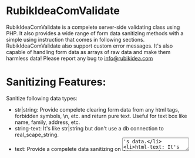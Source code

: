 # RubikIdeaComValidate
RubikIdeaComValidate is a compelete server-side validating class using PHP. It also provides a wide range of form data sanitizing methods with a simple using instruction that comes in following sections. RubikIdeaComValidate also support custom error messages. It's also capable of handling form data as arrays of raw data and make them harmless data! Please report any bug to info@rubikidea.com 

# Sanitizing Features:
Sanitize following data types:
- str|string: Provide compelete clearing form data from any html tags, forbidden symbols, \n, etc. and return pure text. Useful for text box like name, family, address, etc.
- string-text: It's like str|string but don't use a db connection to real_scape_string.
- text: Provide a compelete data sanitizing on <textarea>'s data.
- html-text: It's like "text" but accept html tags as entry.
- html: It accepts any html tags as entry and makes them safe to insert into db. It's useful for receving data from WYSIWYG Editors like tinyMCE and etc.
- script: If you want to display some html special chars on the screen, like a anchor tag <a> or other html tags and prevent their nature as a html tags, you have to use this option.
- int|integer: Return an integere value.
- real|float|double: return a double value.

Please note that you can pass a DB connection object to constructor and your data sanitizing on str|string option will use real_scape_string method.

use RubikIdeaCom\Validate as Validate;
$ricValidateObject = new Validate($dbConnection);

# Validation Features:
- equalTo: Takes a field name and checks if current filed name and this given field name are same values.
- email: Checks if entry is a valid email address.
- usaDate: Checks if entry is a valid USA data: mm/dd/yyyy
- englishDate: Checks if entry is a valid English date: dd/mm/yyyy
- standardDate: Checks if entry is a valid Standard date: yyyy/mm/dd
- standardTime: Checks if entry is a valid Standard time: Hours:Minutes:Seconds
- url: Validates entry to makes sure it's a valid URL address.
- required: This option forces an entry for the assigned field.
